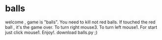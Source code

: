 # balls
welcome , game is "balls".
You need to kill not red balls.
If touched the red ball , it's the game over.
To turn right mouse3.
To turn left mouse1.
For start just click mouse1.
Enjoy!.
download balls.py ;)
